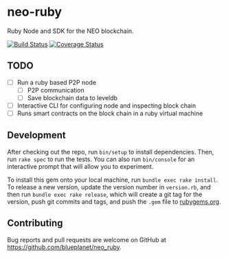 # neo-ruby
Ruby Node and SDK for the NEO blockchain.

[![Build Status](https://travis-ci.org/blueplanet/neo_ruby.svg?branch=master)](https://travis-ci.org/blueplanet/neo_ruby) [![Coverage Status](https://coveralls.io/repos/github/blueplanet/neo_ruby/badge.svg?branch=master)](https://coveralls.io/github/blueplanet/neo_ruby?branch=master)

## TODO
- [ ] Run a ruby based P2P node
  - [ ] P2P communication
  - [ ] Save blockchain data to leveldb
- [ ] Interactive CLI for configuring node and inspecting block chain
- [ ] Runs smart contracts on the block chain in a ruby virtual machine

## Development

After checking out the repo, run `bin/setup` to install dependencies. Then, run `rake spec` to run the tests. You can also run `bin/console` for an interactive prompt that will allow you to experiment.

To install this gem onto your local machine, run `bundle exec rake install`. To release a new version, update the version number in `version.rb`, and then run `bundle exec rake release`, which will create a git tag for the version, push git commits and tags, and push the `.gem` file to [rubygems.org](https://rubygems.org).

## Contributing

Bug reports and pull requests are welcome on GitHub at https://github.com/blueplanet/neo_ruby.
